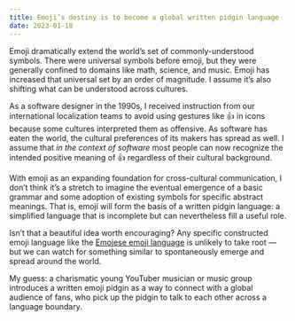 ```yaml
---
title: Emoji’s destiny is to become a global written pidgin language
date: 2023-01-18
---
```


Emoji dramatically extend the world’s set of commonly-understood symbols. There were universal symbols before emoji, but they were generally confined to domains like math, science, and music. Emoji has increased that universal set by an order of magnitude. I assume it’s also shifting what can be understood across cultures.

As a software designer in the 1990s, I received instruction from our international localization teams to avoid using gestures like 👍 in icons because some cultures interpreted them as offensive. As software has eaten the world, the cultural preferences of its makers has spread as well. I assume that _in the context of software_ most people can now recognize the intended positive meaning of 👍 regardless of their cultural background.

With emoji as an expanding foundation for cross-cultural communication, I don’t think it’s a stretch to imagine the eventual emergence of a basic grammar and some adoption of existing symbols for specific abstract meanings. That is, emoji will form the basis of a written pidgin language: a simplified language that is incomplete but can nevertheless fill a useful role.

Isn’t that a beautiful idea worth encouraging? Any specific constructed emoji language like the [Emojese emoji language](https://emojese.org) is unlikely to take root — but we can watch for something similar to spontaneously emerge and spread around the world.

My guess: a charismatic young YouTuber musician or music group introduces a written emoji pidgin as a way to connect with a global audience of fans, who pick up the pidgin to talk to each other across a language boundary.
